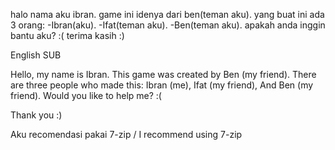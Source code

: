 halo nama aku ibran.
game ini idenya dari ben(teman aku).
yang buat ini ada 3 orang: -Ibran(aku).
                          -Ifat(teman aku).
                          -Ben(teman aku).
apakah anda inggin bantu aku? :(
terima kasih :)

English SUB

Hello, my name is Ibran.
This game was created by Ben (my friend).
There are three people who made this: Ibran (me), Ifat (my friend), And Ben (my friend).
Would you like to help me? :(

Thank you :)

Aku recomendasi pakai 7-zip / I recommend using 7-zip
